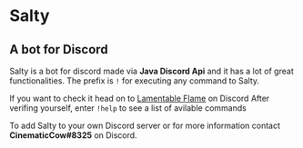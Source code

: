 # Salty
## A bot for Discord
Salty is a bot for discord made via **Java Discord Api** and it has a lot of great functionalities. The prefix is `!` for executing any command to Salty.


If you want to check it head on to [Lamentable Flame](https://discord.gg/SsPNkGf) on Discord
After verifing yourself, enter `!help` to see a list of avilable commands

To add Salty to your own Discord server or for more information contact **CinematicCow#8325** on Discord.
